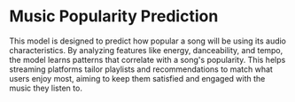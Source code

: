 # Music Popularity Prediction

This model is designed to predict how popular a song will be using its audio characteristics. By analyzing features like energy, danceability, and tempo, the model learns patterns that correlate with a song's popularity. This helps streaming platforms tailor playlists and recommendations to match what users enjoy most, aiming to keep them satisfied and engaged with the music they listen to.

